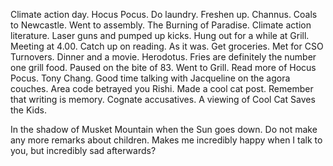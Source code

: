 Climate action day. Hocus Pocus. Do laundry. Freshen up. Channus. Coals to Newcastle. Went to assembly. The Burning of Paradise. Climate action literature. Laser guns and pumped up kicks. Hung out for a while at Grill. Meeting at 4.00. Catch up on reading. As it was. Get groceries. Met for CSO Turnovers. Dinner and a movie. Herodotus. Fries are definitely the number one grill food. Paused on the bite of 83. Went to Grill. Read more of Hocus Pocus. Tony Chang. Good time talking with Jacqueline on the agora couches. Area code betrayed you Rishi. Made a cool cat post. Remember that writing is memory. Cognate accusatives. A viewing of Cool Cat Saves the Kids.

In the shadow of Musket Mountain when the Sun goes down.
Do not make any more remarks about children.
Makes me incredibly happy when I talk to you, but incredibly sad afterwards?
